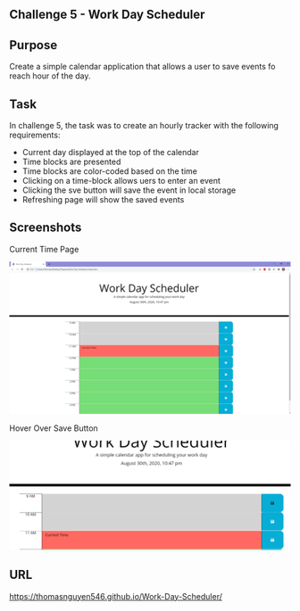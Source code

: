 ## Challenge 5 - Work Day Scheduler

## Purpose
Create a simple calendar application that allows a user to save events fo reach hour of the day.

## Task
In challenge 5, the task was to create an hourly tracker with the following requirements:
- Current day displayed at the top of the calendar
- Time blocks are presented
- Time blocks are color-coded based on the time
- Clicking on a time-block allows uers to enter an event
- Clicking the sve button will save the event in local storage
- Refreshing page will show the saved events

## Screenshots
Current Time Page


![](assets/images/CurrentTime.png)



Hover Over Save Button


![](assets/images/HoverButton.png)

## URL
https://thomasnguyen546.github.io/Work-Day-Scheduler/
